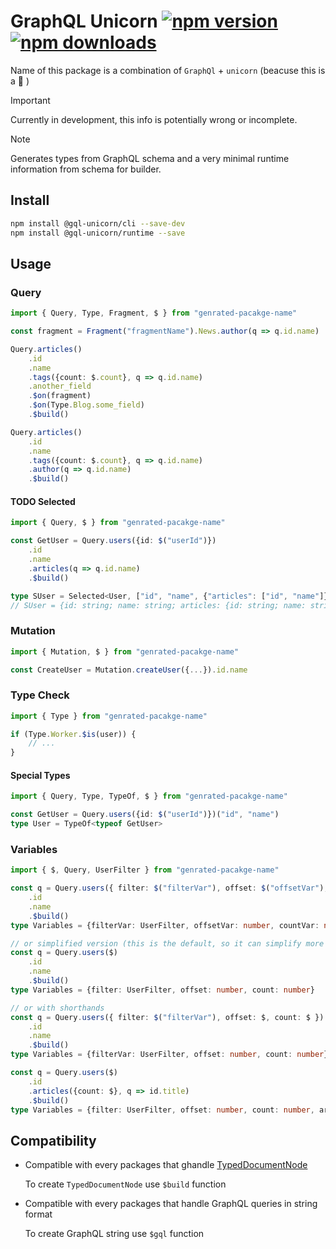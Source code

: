 # GraphQL Unicorn [![npm version](https://badgen.net/npm/v/@gql-unicorn/runtime)](https://npm.im/@gql-unicorn/runtime) [![npm downloads](https://badgen.net/npm/dm/@gql-unicorn/runtime)](https://npm.im/@gql-unicorn/runtime)

Name of this package is a combination of `GraphQl` + `unicorn` (beacuse this is a 🦄 )

> [!IMPORTANT]
> Currently in development, this info is potentially wrong or incomplete.

> [!NOTE]
> Generates types from GraphQL schema and a very minimal runtime information from schema for builder.

## Install

```bash
npm install @gql-unicorn/cli --save-dev
npm install @gql-unicorn/runtime --save
```

## Usage

### Query

```typescript
import { Query, Type, Fragment, $ } from "genrated-pacakge-name"

const fragment = Fragment("fragmentName").News.author(q => q.id.name)

Query.articles()
    .id
    .name
    .tags({count: $.count}, q => q.id.name)
    .another_field
    .$on(fragment)
    .$on(Type.Blog.some_field)
    .$build()

Query.articles()
    .id
    .name
    .tags({count: $.count}, q => q.id.name)
    .author(q => q.id.name)
    .$build()
```

#### TODO Selected

```typescript
import { Query, $ } from "genrated-pacakge-name"

const GetUser = Query.users({id: $("userId")})
    .id
    .name
    .articles(q => q.id.name)
    .$build()

type SUser = Selected<User, ["id", "name", {"articles": ["id", "name"]}]>
// SUser = {id: string; name: string; articles: {id: string; name: string}[]}
```


### Mutation

```typescript
import { Mutation, $ } from "genrated-pacakge-name"

const CreateUser = Mutation.createUser({...}).id.name
```


### Type Check

```typescript
import { Type } from "genrated-pacakge-name"

if (Type.Worker.$is(user)) {
    // ...
}
```

#### Special Types

```typescript
import { Query, Type, TypeOf, $ } from "genrated-pacakge-name"

const GetUser = Query.users({id: $("userId")})("id", "name")
type User = TypeOf<typeof GetUser>
```

### Variables

```typescript
import { $, Query, UserFilter } from "genrated-pacakge-name"

const q = Query.users({ filter: $("filterVar"), offset: $("offsetVar"), count: $("countVar") })
    .id
    .name
    .$build()
type Variables = {filterVar: UserFilter, offsetVar: number, countVar: number}

// or simplified version (this is the default, so it can simplify more to: Query.users()...)
const q = Query.users($)
    .id
    .name
    .$build()
type Variables = {filter: UserFilter, offset: number, count: number}

// or with shorthands
const q = Query.users({ filter: $("filterVar"), offset: $, count: $ })
    .id
    .name
    .$build()
type Variables = {filterVar: UserFilter, offset: number, count: number}

const q = Query.users($)
    .id
    .articles({count: $}, q => id.title)
    .$build()
type Variables = {filter: UserFilter, offset: number, count: number, articles__count: number}
```

## Compatibility

* Compatible with every packages that ghandle [TypedDocumentNode](https://the-guild.dev/graphql/codegen/plugins/typescript/typed-document-node)

    To create `TypedDocumentNode` use `$build` function

* Compatible with every packages that handle GraphQL queries in string format

    To create GraphQL string use `$gql` function
